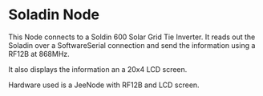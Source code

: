 # Soladin Node

This Node connects to a Soldin 600 Solar Grid Tie Inverter.
It reads out the Soladin over a SoftwareSerial connection and send the information using a RF12B at 868MHz.

It also displays the information an a 20x4 LCD screen.

Hardware used is a JeeNode with RF12B and LCD screen.